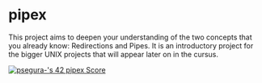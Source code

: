 # pipex
<p>This project aims to deepen your understanding of the two concepts that you already know: Redirections and Pipes. It is an introductory project for the bigger UNIX projects that will appear later on in the cursus.</p>
<a href="https://profile.intra.42.fr/users/psegura-" target="_blank"><img src="https://badge42.vercel.app/api/v2/cl4vhf07q009309meq23tthiv/project/2885447" alt="psegura-'s 42 pipex Score" /></a>
